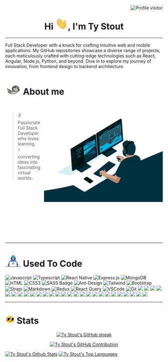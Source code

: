 <a href="https://komarev.com/ghpvc/?username=ItWiz122">
  <img align="right" src="https://komarev.com/ghpvc/?username=irfandevv&label=Visitors&color=0e75b6&style=flat" alt="Profile visitor" />
</a>

<h1 align="center"> Hi <img src="./hi.gif" width="40px" />, I'm Ty Stout
</h1>

---

Full Stack Developer with a knack for crafting intuitive web and mobile applications. My GitHub repositories showcase a diverse range of projects, each meticulously crafted with cutting-edge technologies such as React, Angular, Node.js, Python, and beyond. Dive in to explore my journey of innovation, from frontend design to backend architecture.
 
# <img src="./cat.gif" width="50" draggable="false"> About me

<br/>
 
<img align="right" alt="coding animated image --- gif" src="./code.gif?raw=true" width="380" height="300" />

> ✌️ &nbsp; Passionate Full Stack Developer who loves learning. <br/>
> ⚡ &nbsp; converting ideas into fascinating virtual worlds. <br/>
<!-- > 🤝 &nbsp; Reach me @ itWiz122@gmail.com <br/> -->

<br/> <br/> <br/> <br/> <br/> <br/> <br/> <br/> <br/> <br/>

<hr/>

# <img src="./developer.gif" width="50" draggable="false"> Used To Code

![Javascript](https://img.shields.io/badge/Javascript-F0DB4F?style=for-the-badge&labelColor=black&logo=javascript&logoColor=F0DB4F)
![Typescript](https://img.shields.io/badge/Typescript-007acc?style=for-the-badge&labelColor=black&logo=typescript&logoColor=007acc)
![React Native](https://img.shields.io/badge/React_Native-20232A?style=for-the-badge&logo=react&logoColor=61DAFB)
![Express.js](https://img.shields.io/badge/Express.js-000000?style=for-the-badge&logo=express&logoColor=white)
![MongoDB](https://img.shields.io/badge/MongoDB-4EA94B?style=for-the-badge&logo=mongodb&logoColor=white)
![HTML](https://img.shields.io/badge/HTML5-E34F26?style=for-the-badge&logo=html5&logoColor=white)
![CSS3](https://img.shields.io/badge/CSS3-1572B6?style=for-the-badge&logo=css3&logoColor=white)
![SASS Badge](https://img.shields.io/badge/Sass-CC6699?style=for-the-badge&logo=sass&logoColor=white)
![Ant-Design](https://img.shields.io/badge/AntDesign-0170FE?style=for-the-badge&logo=antdesign&logoColor=white)
![Tailwind](https://img.shields.io/badge/Tailwind_CSS-092749?style=for-the-badge&logo=tailwindcss&logoColor=06B6D4&labelColor=000000)
![Bootstrap](https://img.shields.io/badge/Bootstrap-563D7C?style=for-the-badge&logo=bootstrap&logoColor=white)
![Strapi](https://img.shields.io/badge/strapi-2E7EEA?style=for-the-badge&logo=strapi&logoColor=white)
![Markdown](https://img.shields.io/badge/Markdown-000000?style=for-the-badge&logo=markdown&logoColor=white)
![Redux](https://img.shields.io/badge/Redux-593D88?style=for-the-badge&logo=redux&logoColor=white)
![React Query](https://img.shields.io/badge/-React_Query-FF4154?style=for-the-badge&logo=react%20query&logoColor=white)
![VSCode](https://img.shields.io/badge/Visual_Studio-0078d7?style=for-the-badge&logo=visual%20studio&logoColor=white)
![Git](https://img.shields.io/badge/Git-F05032?style=for-the-badge&logo=git&logoColor=white)
![](https://img.shields.io/badge/Angular-red?style=for-the-badge&logo=angular)
![](https://img.shields.io/badge/Node.js-green?style=for-the-badge&logo=node.js)
![](https://img.shields.io/badge/React-blue?style=for-the-badge&logo=react)
![](https://img.shields.io/badge/Next.js-lightgrey?style=for-the-badge&logo=next.js)
![](https://img.shields.io/badge/AWS-orange?style=for-the-badge&logo=amazonaws)
![](https://img.shields.io/badge/GCP-blue?style=for-the-badge&logo=googlecloud)
![](https://img.shields.io/badge/Python-blue?style=for-the-badge&logo=python)
![](https://img.shields.io/badge/Flask-black?style=for-the-badge&logo=flask)
![](https://img.shields.io/badge/Django-green?style=for-the-badge&logo=django)
![](https://img.shields.io/badge/PyTorch-EE4C2C?style=for-the-badge&logo=pytorch&logoColor=white)
![](https://img.shields.io/badge/Wordpress-21759B?style=for-the-badge&logo=wordpress&logoColor=white)
![](https://img.shields.io/badge/RSS-FFA500?style=for-the-badge&logo=rss&logoColor=white)
![](https://img.shields.io/badge/Azure_DevOps-0078D7?style=for-the-badge&logo=azure-devops&logoColor=white)
![](https://img.shields.io/badge/PostgreSQL-316192?style=for-the-badge&logo=postgresql&logoColor=white)
![](https://img.shields.io/badge/Oracle-F80000?style=for-the-badge&logo=Oracle&logoColor=white)
![](https://img.shields.io/badge/MySQL-005C84?style=for-the-badge&logo=mysql&logoColor=white)
![](https://img.shields.io/badge/Heroku-430098?style=for-the-badge&logo=heroku&logoColor=white)
![](https://img.shields.io/badge/SQLite-07405E?style=for-the-badge&logo=sqlite&logoColor=white)
![](https://img.shields.io/badge/Figma-F24E1E?style=for-the-badge&logo=figma&logoColor=white)
![](https://img.shields.io/badge/Apache-D22128?style=for-the-badge&logo=Apache&logoColor=whit)
![](https://img.shields.io/badge/Docker-2CA5E0?style=for-the-badge&logo=docker&logoColor=white)
![](https://img.shields.io/badge/GraphQl-E10098?style=for-the-badge&logo=graphql&logoColor=white)
![](https://img.shields.io/badge/web3%20js-F16822?style=for-the-badge&logo=web3.js&logoColor=whit)
![](https://img.shields.io/badge/Spring_Boot-F2F4F9?style=for-the-badge&logo=spring-boot)
![](https://img.shields.io/badge/Sass-CC6699?style=for-the-badge&logo=sass&logoColor=white)
![](https://img.shields.io/badge/nestjs-E0234E?style=for-the-badge&logo=nestjs&logoColor=white)
![](https://img.shields.io/badge/kubernetes-326ce5.svg?&style=for-the-badge&logo=kubernetes&logoColor=white)

<hr/>

# <img src="./blob-sunglasses.gif" width="30" draggable="false"> Stats

<p align="center">
  <a href="https://github.com/ItWiz122">
    <img src="https://github-readme-streak-stats.herokuapp.com/?user=ItWiz122&theme=radical&border=7F3FBF&background=0D1117" alt="Ty Stout's GitHub streak"/>
  </a>
</p>

<p align="center">
  <a href="https://github.com/ItWiz122">
    <img src="https://github-profile-summary-cards.vercel.app/api/cards/profile-details?username=ItWiz122&theme=radical" alt="Ty Stout's GitHub Contribution"/>
  </a>
</p>

<a> 
    <a href="https://github.com/ItWiz122"><img alt="Ty Stout's Github Stats" src="https://denvercoder1-github-readme-stats.vercel.app/api?username=ItWiz122&show_icons=true&count_private=true&theme=react&border_color=7F3FBF&bg_color=0D1117&title_color=F85D7F&icon_color=F8D866" height="192px" width="49.5%"/></a>
  <a href="https://github.com/ItWiz122"><img alt="Ty Stout's Top Languages" src="https://denvercoder1-github-readme-stats.vercel.app/api/top-langs/?username=ItWiz122&langs_count=8&layout=compact&theme=react&border_color=7F3FBF&bg_color=0D1117&title_color=F85D7F&icon_color=F8D866" height="192px" width="49.5%"/></a>
  <br/>
</a>

